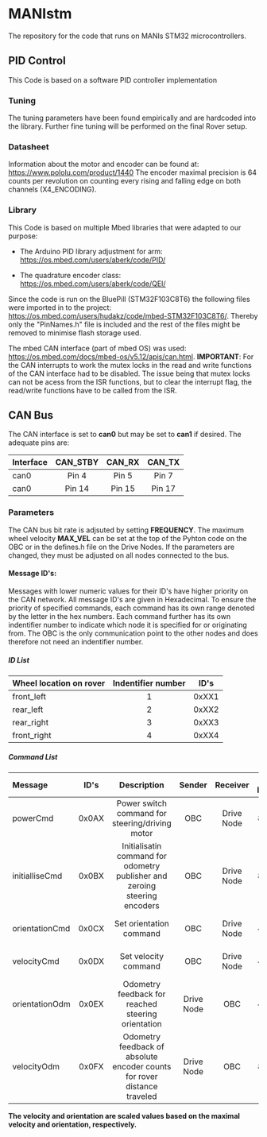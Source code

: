 # MANIstm

The repository for the code that runs on MANIs STM32 microcontrollers.

## PID Control

This Code is based on a software PID controller implementation

### Tuning

The tuning parameters have been found empirically and are hardcoded into the library.
Further fine tuning will be performed on the final Rover setup.

### Datasheet

Information about the motor and encoder can be found at: https://www.pololu.com/product/1440
The encoder maximal precision is 64 counts per revolution on counting every rising and falling edge on both channels (X4_ENCODING).

### Library

This Code is based on multiple Mbed libraries that were adapted to our purpose:

* The Arduino PID library adjustment for arm: https://os.mbed.com/users/aberk/code/PID/

* The quadrature encoder class: https://os.mbed.com/users/aberk/code/QEI/

Since the code is run on the BluePill (STM32F103C8T6) the following files were imported in to the project: https://os.mbed.com/users/hudakz/code/mbed-STM32F103C8T6/. Thereby only the "PinNames.h" file is included and the rest of the files might be removed to minimise flash storage used.

The mbed CAN interface (part of mbed OS) was used: https://os.mbed.com/docs/mbed-os/v5.12/apis/can.html.
**IMPORTANT**: For the CAN interrupts to work the mutex locks in the read and write functions of the CAN interface had to be disabled. The issue being that mutex locks can not be acess from the ISR functions, but to clear the interrupt flag, the read/write functions have to be called from the ISR.

## CAN Bus
The CAN interface is set to **can0** but may be set to **can1** if desired.
The adequate pins are:

| Interface | CAN_STBY | CAN_RX | CAN_TX|
|:----------|:----------:|:--------:|:-------:|
| can0 | Pin 4 | Pin 5| Pin 7 |
| can0 | Pin 14 | Pin 15 | Pin 17 |

### Parameters

The CAN bus bit rate is adjsuted by setting **FREQUENCY**.
The maximum wheel velocity **MAX_VEL** can be set at the top of the Pyhton code on the OBC or in the defines.h file on the Drive Nodes.
If the parameters are changed, they must be adjusted on all nodes connected to the bus.

#### Message ID's:

Messages with lower numeric values for their ID's have higher priority on the CAN network. All message ID's are given in Hexadecimal.
To ensure the priority of specified commands, each command has its own range denoted by the letter in the hex numbers.
Each command further has its own indentifier number to indicate which node it is specified for or originating from. The OBC is the only communication point to the other nodes and does therefore not need an indentifier number.

##### ID List

| Wheel location on rover | Indentifier number | ID's |
|:------------------------|:------------------:|:----:|
| front_left | 1 | 0xXX1 |
| rear_left | 2 | 0xXX2 |
| rear_right | 3 | 0xXX3 |
| front_right | 4 | 0xXX4 |

##### Command List

| Message | ID's | Description | Sender | Receiver | Data length | Data division |
|:--------|:----:|:-----------:|:------:|:--------:|:-----------:|:-------------:|
| powerCmd | 0x0AX | Power switch command for steering/driving motor | OBC| Drive Node | 8 byte | steerMode \[0,1\] (bytes 1 to 4) driveMode \[0,1\] (bytes 5 to 8) |
| initialliseCmd | 0x0BX | Initialisatin command for odometry publisher and zeroing steering encoders | OBC| Drive Node | 8 byte | publisherMode \[0,1\] (bytes 1 to 4) zeroEncoders \[0,1\] (bytes 5 to 8) |
| orientationCmd | 0x0CX | Set orientation command | OBC| Drive Node | 4 byte | set_orientation \[-2147483647..2147483647\] (bytes 1 to 4) |
| velocityCmd | 0x0DX | Set velocity command | OBC| Drive Node | 4 byte | set_velocity \[-2147483647..2147483647\] (bytes 1 to 4) |
| orientationOdm | 0x0EX | Odometry feedback for reached steering orientation | Drive Node | OBC | 4 byte | current_orientation \[-2147483647..2147483647\] (bytes 1 to 4) |
| velocityOdm | 0x0FX | Odometry feedback of absolute encoder counts for rover distance traveled | Drive Node | OBC | 8 byte | pulses \[-2147483647..2147483647\] (bytes 1 to 4) revolutions \[-2147483647..2147483647\] (bytes 5 to 8) |

**The velocity and orientation are scaled values based on the maximal velocity and orientation, respectively.**